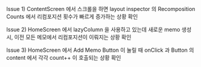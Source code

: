 Issue 1) ContentScreen 에서 스크롤을 하면 layout inspector 의 Recomposition Counts 에서 리컴포지션 횟수가 빠르게 증가하는 상황 확인

Issue 2) HomeScreen 에서 lazyColumn 을 사용하고 있는데 새로운 memo 생성 시, 이전 모든 메모에서 리컴포지션이 이뤄지는 상황 확인

Issue 3) HomeScreen 에서 Add Memo Button 이 눌릴 때 onClick 과 Button 의 content 에서 각각 count++ 이 호출되는 상황 확인